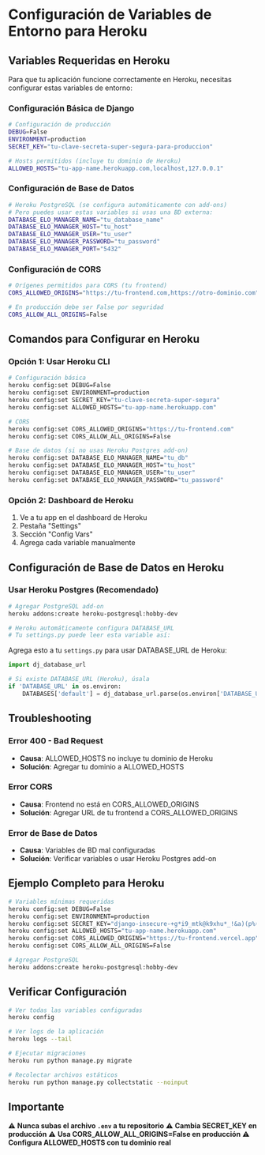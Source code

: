 # Configuración de Variables de Entorno para Heroku

## Variables Requeridas en Heroku

Para que tu aplicación funcione correctamente en Heroku, necesitas configurar estas variables de entorno:

### Configuración Básica de Django
```bash
# Configuración de producción
DEBUG=False
ENVIRONMENT=production
SECRET_KEY="tu-clave-secreta-super-segura-para-produccion"

# Hosts permitidos (incluye tu dominio de Heroku)
ALLOWED_HOSTS="tu-app-name.herokuapp.com,localhost,127.0.0.1"
```

### Configuración de Base de Datos
```bash
# Heroku PostgreSQL (se configura automáticamente con add-ons)
# Pero puedes usar estas variables si usas una BD externa:
DATABASE_ELO_MANAGER_NAME="tu_database_name"
DATABASE_ELO_MANAGER_HOST="tu_host"
DATABASE_ELO_MANAGER_USER="tu_user"
DATABASE_ELO_MANAGER_PASSWORD="tu_password"
DATABASE_ELO_MANAGER_PORT="5432"
```

### Configuración de CORS
```bash
# Orígenes permitidos para CORS (tu frontend)
CORS_ALLOWED_ORIGINS="https://tu-frontend.com,https://otro-dominio.com"

# En producción debe ser False por seguridad
CORS_ALLOW_ALL_ORIGINS=False
```

## Comandos para Configurar en Heroku

### Opción 1: Usar Heroku CLI
```bash
# Configuración básica
heroku config:set DEBUG=False
heroku config:set ENVIRONMENT=production
heroku config:set SECRET_KEY="tu-clave-secreta-super-segura"
heroku config:set ALLOWED_HOSTS="tu-app-name.herokuapp.com"

# CORS
heroku config:set CORS_ALLOWED_ORIGINS="https://tu-frontend.com"
heroku config:set CORS_ALLOW_ALL_ORIGINS=False

# Base de datos (si no usas Heroku Postgres add-on)
heroku config:set DATABASE_ELO_MANAGER_NAME="tu_db"
heroku config:set DATABASE_ELO_MANAGER_HOST="tu_host"
heroku config:set DATABASE_ELO_MANAGER_USER="tu_user"
heroku config:set DATABASE_ELO_MANAGER_PASSWORD="tu_password"
```

### Opción 2: Dashboard de Heroku
1. Ve a tu app en el dashboard de Heroku
2. Pestaña "Settings"
3. Sección "Config Vars"
4. Agrega cada variable manualmente

## Configuración de Base de Datos en Heroku

### Usar Heroku Postgres (Recomendado)
```bash
# Agregar PostgreSQL add-on
heroku addons:create heroku-postgresql:hobby-dev

# Heroku automáticamente configura DATABASE_URL
# Tu settings.py puede leer esta variable así:
```

Agrega esto a tu `settings.py` para usar DATABASE_URL de Heroku:
```python
import dj_database_url

# Si existe DATABASE_URL (Heroku), úsala
if 'DATABASE_URL' in os.environ:
    DATABASES['default'] = dj_database_url.parse(os.environ['DATABASE_URL'])
```

## Troubleshooting

### Error 400 - Bad Request
- **Causa**: ALLOWED_HOSTS no incluye tu dominio de Heroku
- **Solución**: Agregar tu dominio a ALLOWED_HOSTS

### Error CORS
- **Causa**: Frontend no está en CORS_ALLOWED_ORIGINS
- **Solución**: Agregar URL de tu frontend a CORS_ALLOWED_ORIGINS

### Error de Base de Datos
- **Causa**: Variables de BD mal configuradas
- **Solución**: Verificar variables o usar Heroku Postgres add-on

## Ejemplo Completo para Heroku

```bash
# Variables mínimas requeridas
heroku config:set DEBUG=False
heroku config:set ENVIRONMENT=production
heroku config:set SECRET_KEY="django-insecure-+g*i9_mtk@k9xhu*_!&a)(p%(gqh)k-vji-h43+jduznx9ms2)"
heroku config:set ALLOWED_HOSTS="tu-app-name.herokuapp.com"
heroku config:set CORS_ALLOWED_ORIGINS="https://tu-frontend.vercel.app"
heroku config:set CORS_ALLOW_ALL_ORIGINS=False

# Agregar PostgreSQL
heroku addons:create heroku-postgresql:hobby-dev
```

## Verificar Configuración

```bash
# Ver todas las variables configuradas
heroku config

# Ver logs de la aplicación
heroku logs --tail

# Ejecutar migraciones
heroku run python manage.py migrate

# Recolectar archivos estáticos
heroku run python manage.py collectstatic --noinput
```

## Importante

⚠️ **Nunca subas el archivo `.env` a tu repositorio**
⚠️ **Cambia SECRET_KEY en producción**
⚠️ **Usa CORS_ALLOW_ALL_ORIGINS=False en producción**
⚠️ **Configura ALLOWED_HOSTS con tu dominio real**
